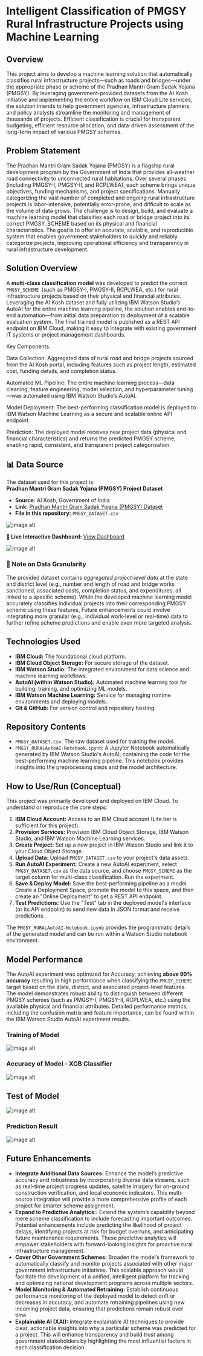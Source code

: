 # Intelligent Classification of PMGSY Rural Infrastructure Projects using Machine Learning

## Overview

This project aims to develop a machine learning solution that automatically classifies rural infrastructure projects—such as roads and bridges—under the appropriate phase or scheme of the Pradhan Mantri Gram Sadak Yojana (PMGSY). By leveraging government-provided datasets from the AI Kosh initiative and implementing the entire workflow on IBM Cloud Lite services, the solution intends to help government agencies, infrastructure planners, and policy analysts streamline the monitoring and management of thousands of projects. Efficient classification is crucial for transparent budgeting, efficient resource allocation, and data-driven assessment of the long-term impact of various PMGSY schemes.

## Problem Statement

The Pradhan Mantri Gram Sadak Yojana (PMGSY) is a flagship rural development program by the Government of India that provides all-weather road connectivity to unconnected rural habitations. Over several phases (including PMGSY-I, PMGSY-II, and RCPLWEA), each scheme brings unique objectives, funding mechanisms, and project specifications. Manually categorizing the vast number of completed and ongoing rural infrastructure projects is labor-intensive, potentially error-prone, and difficult to scale as the volume of data grows. The challenge is to design, build, and evaluate a machine learning model that classifies each road or bridge project into its correct PMGSY_SCHEME based on its physical and financial characteristics. The goal is to offer an accurate, scalable, and reproducible system that enables government stakeholders to quickly and reliably categorize projects, improving operational efficiency and transparency in rural infrastructure development.

## Solution Overview

A **multi-class classification model** was developed to predict the correct `PMGSY_SCHEME `(such as PMGSY-I, PMGSY-II, RCPLWEA, etc.) for rural infrastructure projects based on their physical and financial attributes. Leveraging the AI Kosh dataset and fully utilizing IBM Watson Studio’s AutoAI for the entire machine learning pipeline, the solution enables end-to-end automation—from initial data preparation to deployment of a scalable evaluation system. The final trained model is published as a REST API endpoint on IBM Cloud, making it easy to integrate with existing government IT systems or project management dashboards.

Key Components:

Data Collection: Aggregated data of rural road and bridge projects sourced from the AI Kosh portal, including features such as project length, estimated cost, funding details, and completion status.

Automated ML Pipeline: The entire machine learning process—data cleaning, feature engineering, model selection, and hyperparameter tuning—was automated using IBM Watson Studio’s AutoAI.

Model Deployment: The best-performing classification model is deployed to IBM Watson Machine Learning as a secure and scalable online API endpoint.

Prediction: The deployed model receives new project data (physical and financial characteristics) and returns the predicted PMGSY scheme, enabling rapid, consistent, and transparent project categorization.

## 📊 Data Source

The dataset used for this project is:  
**Pradhan Mantri Gram Sadak Yojana (PMGSY) Project Dataset**

- **Source:** AI Kosh, Government of India  
- **Link:** [Pradhan Mantri Gram Sadak Yojana (PMGSY) Dataset](https://aikosh.indiaai.gov.in/web/datasets/details/pradhan_mantri_gram_sadak_yojna_pmgsy.html)  
- **File in this repository:** `PMGSY_DATASET.csv`  

![image alt](https://github.com/AbinTAbey/PMGSY_Scheme_Classification_ML-Project/blob/eba57139fb95829fb5a628d2563edd1730694d56/src/dataset.PNG)

**🔗 Live Interactive Dashboard:** [View Dashboard](https://claude.ai/public/artifacts/dfedc4aa-4547-4b76-942a-af8a1536a85a)

![image alt](https://github.com/AbinTAbey/PMGSY_Scheme_Classification_ML-Project/blob/550e2d5389a9c119c5a6a4c64c550a33c1da204c/src/cid_2.PNG)

### 📌 Note on Data Granularity
The provided dataset contains *aggregated project-level data* at the state and district level (e.g., number and length of road and bridge works sanctioned, associated costs, completion status, and expenditures, all linked to a specific scheme). While the developed machine learning model accurately classifies individual projects into their corresponding PMGSY scheme using these features, Future enhancements could involve integrating more granular (e.g., individual work-level or real-time) data to further refine scheme predictions and enable even more targeted analysis.


## Technologies Used

* **IBM Cloud:** The foundational cloud platform.
* **IBM Cloud Object Storage:** For secure storage of the dataset.
* **IBM Watson Studio:** The integrated environment for data science and machine learning workflows.
* **AutoAI (within Watson Studio):** Automated machine learning tool for building, training, and optimizing ML models.
* **IBM Watson Machine Learning:** Service for managing runtime environments and deploying models.
* **Git & GitHub:** For version control and repository hosting.

## Repository Contents

* `PMGSY_DATASET.csv`: The raw dataset used for training the model.
* `PMGSY_RURALAutoAI-Notebook.ipynb`: A Jupyter Notebook automatically generated by IBM Watson Studio's AutoAI, containing the code for the best-performing machine learning pipeline. This notebook provides insights into the preprocessing steps and the model architecture.

## How to Use/Run (Conceptual)

This project was primarily developed and deployed on IBM Cloud. To understand or reproduce the core steps:

1.  **IBM Cloud Account:** Access to an IBM Cloud account (Lite tier is sufficient for this project).
2.  **Provision Services:** Provision IBM Cloud Object Storage, IBM Watson Studio, and IBM Watson Machine Learning services.
3.  **Create Project:** Set up a new project in IBM Watson Studio and link it to your Cloud Object Storage.
4.  **Upload Data:** Upload `PMGSY_DATASET.csv` to your project's data assets.
5.  **Run AutoAI Experiment:** Create a new AutoAI experiment, select `PMGSY_DATASET.csv` as the data source, and choose `PMGSY_SCHEME` as the target column for multi-class classification. Run the experiment.
6.  **Save & Deploy Model:** Save the best-performing pipeline as a model. Create a Deployment Space, promote the model to this space, and then create an "Online Deployment" to get a REST API endpoint.
7.  **Test Predictions:** Use the "Test" tab in the deployed model's interface (or its API endpoint) to send new data in JSON format and receive predictions.

The `PMGSY_RURALAutoAI-Notebook.ipynb` provides the programmatic details of the generated model and can be run within a Watson Studio notebook environment.

## Model Performance

The AutoAI experiment was optimized for Accuracy, achieving **above 90% accuracy** resulting in high performance when classifying the `PMGSY_SCHEME` target based on the state, district, and associated project-level features. The model demonstrates robust ability to distinguish between different PMGSY schemes (such as PMGSY-I, PMGSY-II, RCPLWEA, etc.) using the available physical and financial attributes. Detailed performance metrics, including the confusion matrix and feature importance, can be found within the IBM Watson Studio AutoAI experiment results.
### Training of Model
![image alt](https://github.com/AbinTAbey/PMGSY_Scheme_Classification_ML-Project/blob/3772339a61a6cc538075b6a22ce73a4e4000ef69/src/Training.png)

### Accuracy of Model - XGB Classifier
![image alt](https://github.com/AbinTAbey/PMGSY_Scheme_Classification_ML-Project/blob/5e87147ed64ff878d899a0ad013b9eb9e70be3ab/src/accuracy.PNG)
## Test of Model 
![image alt](https://github.com/AbinTAbey/PMGSY_Scheme_Classification_ML-Project/blob/85403e2026a0f14434aebf42ea28faf3545256e8/src/TestPrediction.png)
### Prediction Result

![image alt](https://github.com/AbinTAbey/PMGSY_Scheme_Classification_ML-Project/blob/b19419ab178b18f53184ace3ee7a50455321c3e3/src/Model_Result%2Boutput.png)

## Future Enhancements

* **Integrate Additional Data Sources:** Enhance the model’s predictive accuracy and robustness by incorporating diverse data streams, such as real-time project progress updates, satellite imagery for on-ground construction verification, and local economic indicators. This multi-source integration will provide a more comprehensive profile of each project for smarter scheme assignment.
* **Expand to Predictive Analytics::** Extend the system’s capability beyond mere scheme classification to include forecasting important outcomes. Potential enhancements include predicting the likelihood of project delays, identifying projects at risk for budget overruns, and anticipating future maintenance requirements. These predictive analytics will empower stakeholders with forward-looking insights for proactive rural infrastructure management.
* **Cover Other Government Schemes:** Broaden the model’s framework to automatically classify and monitor projects associated with other major government infrastructure initiatives. This scalable approach would facilitate the development of a unified, intelligent platform for tracking and optimizing national development programs across multiple sectors.
* **Model Monitoring & Automated Retraining:** Establish continuous performance monitoring of the deployed model to detect drift or decreases in accuracy, and automate retraining pipelines using new incoming project data, ensuring that predictions remain robust over time.
* **Explainable AI (XAI):** Integrate explainable AI techniques to provide clear, actionable insights into why a particular scheme was predicted for a project. This will enhance transparency and build trust among government stakeholders by highlighting the most influential factors in each classification decision.
